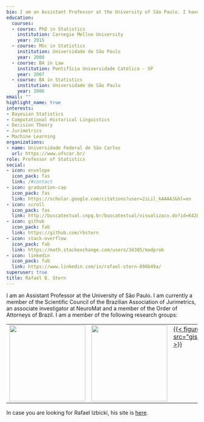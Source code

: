 ```yaml
---
bio: I am an Assistant Professor at the University of São Paulo. I have a B.A. in Statistics from the University of São Paulo, a B.A. in Law from Pontifícia Universidade Católica in São Paulo, and a Ph.D. in Statistics from Carnegie Mellon University. I am currently a member of the Scientific Council of the Brazilian Association of Jurimetrics, an associate investigator at NeuroMat and a member of the Order of Attorneys of Brazil.
education:
  courses:
  - course: PhD in Statistics
    institution: Carnegie Mellon University
    year: 2015
  - course: MSc in Statistics
    institution: Universidade de São Paulo
    year: 2008
  - course: BA in Law
    institution: Pontifícia Universidade Católica - SP
    year: 2007
  - course: BA in Statistics
    institution: Universidade de São Paulo
    year: 2006
email: ""
highlight_name: true
interests:
- Bayesian Statistics
- Computational Historical Linguistics
- Decision Theory
- Jurimetrics
- Machine Learning
organizations:
- name: Universidade Federal de São Carlos
  url: https://www.ufscar.br/
role: Professor of Statistics
social:
- icon: envelope
  icon_pack: fas
  link: /#contact
- icon: graduation-cap
  icon_pack: fas
  link: https://scholar.google.com/citations?user=2iLil_kAAAAJ&hl=en
- icon: scroll
  icon_pack: fas
  link: http://buscatextual.cnpq.br/buscatextual/visualizacv.do?id=K4282979H6
- icon: github
  icon_pack: fab
  link: https://github.com/rbstern
- icon: stack-overflow
  icon_pack: fab
  link: https://math.stackexchange.com/users/34305/madprob
- icon: linkedin
  icon_pack: fab
  link: https://www.linkedin.com/in/rafael-stern-898b49a/
superuser: true
title: Rafael B. Stern
---
```


I am an Assistant Professor at the University of São Paulo. I am currently a member of the Scientific Council of the Brazilian Association of Jurimetrics, an associate investigator at NeuroMat and a member of the Order of Attorneys of Brazil.
I am a member of the following research groups:

<table>
  <tr>
    <td valign="top"><a href = "http://www.small.ufscar.br/"><img src="https://www.small-lab.science/figures/logo.png" width="200"></a></td>
    <td valign="top"><a href = "https://www.abj.org.br/"><img src="https://abj.org.br/assets/logo-home.png" width="200"></a></td>
    <td valign="top"><a href = "http://www.gis.des.ufscar.br/index.php">{{< figure src="gis.png" >}}</a></td>
    <td valign="top"><a href = "https://neuromat.numec.prp.usp.br/"><img src="https://neuromat.numec.prp.usp.br/static/img/neuromat.png" width="200"></a></td>
  </tr>
</table>

In case you are looking for Rafael Izbicki, his site is [here](http://www.rizbicki.ufscar.br/).

